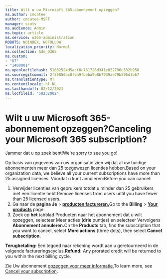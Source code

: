 ```yaml
---
title: Wilt u uw Microsoft 365-abonnement opzeggen?
ms.author: cmcatee
author: cmcatee-MSFT
manager: scotv
ms.audience: Admin
ms.topic: article
ms.service: o365-administration
ROBOTS: NOINDEX, NOFOLLOW
localization_priority: Normal
ms.collection: Adm_O365
ms.custom:
- "87"
- "1400001"
ms.openlocfilehash: 51832524d5acf6c761726d341e822796e532b950
ms.sourcegitcommit: 2f39850ac0fba9fbeba9b8b7939ae79b505d3b67
ms.translationtype: MT
ms.contentlocale: nl-NL
ms.lasthandoff: 02/12/2021
ms.locfileid: "50232002"
---
```

# <a name="canceling-your-microsoft-365-subscription"></a><span data-ttu-id="5304b-102">Wilt u uw Microsoft 365-abonnement opzeggen?</span><span class="sxs-lookup"><span data-stu-id="5304b-102">Canceling your Microsoft 365 subscription?</span></span>

<span data-ttu-id="5304b-103">Jammer dat u op zoek bent!</span><span class="sxs-lookup"><span data-stu-id="5304b-103">We're sorry to see you go!</span></span>
  
<span data-ttu-id="5304b-104">Op basis van gegevens van uw organisatie zien wij dat al uw huidige abonnementen meer dan 25 toegewezen licenties hebben.</span><span class="sxs-lookup"><span data-stu-id="5304b-104">Based on your organization data, we believe all your current subscriptions have more than 25 assigned licenses.</span></span> <span data-ttu-id="5304b-105">Voordat u kunt annuleren:</span><span class="sxs-lookup"><span data-stu-id="5304b-105">Before you can cancel:</span></span>

1. <span data-ttu-id="5304b-106">Verwijder licenties van gebruikers totdat u minder dan 25 gebruikers met een licentie hebt.</span><span class="sxs-lookup"><span data-stu-id="5304b-106">Remove licenses from users until you have fewer than 25 licensed users.</span></span>
2. <span data-ttu-id="5304b-107">Ga naar de **pagina Je** \> **[producten factureren.](https://go.microsoft.com/fwlink/p/?linkid=842054)**</span><span class="sxs-lookup"><span data-stu-id="5304b-107">Go to the **Billing** \> **[Your products](https://go.microsoft.com/fwlink/p/?linkid=842054)** page.</span></span>
3. <span data-ttu-id="5304b-108">Zoek op **het** tabblad Producten naar het abonnement dat u wilt opzeggen, selecteer Meer acties **(drie** puntjes) en selecteer Vervolgens **Abonnement annuleren.**</span><span class="sxs-lookup"><span data-stu-id="5304b-108">On the **Products** tab, find the subscription that you want to cancel, select **More actions** (three dots), then select **Cancel subscription**.</span></span>

<span data-ttu-id="5304b-109">**Terugbetaling:** Een tegoed naar rekening wordt aan u geretourneerd in de volgende factureringscyclus.</span><span class="sxs-lookup"><span data-stu-id="5304b-109">**Refund:** Any prorated credit will be returned to you within the next billing cycle.</span></span>

<span data-ttu-id="5304b-110">Zie Uw abonnement [opzeggen voor meer informatie.](https://docs.microsoft.com/microsoft-365/commerce/subscriptions/cancel-your-subscription)</span><span class="sxs-lookup"><span data-stu-id="5304b-110">To learn more, see [Cancel your subscription](https://docs.microsoft.com/microsoft-365/commerce/subscriptions/cancel-your-subscription).</span></span>